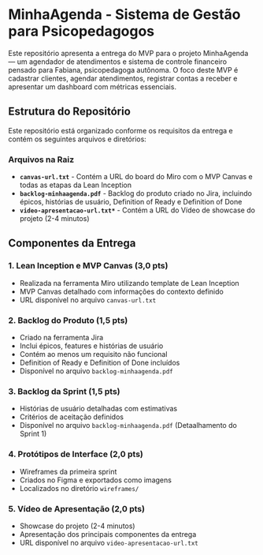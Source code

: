 # MinhaAgenda - Sistema de Gestão para Psicopedagogos

Este repositório apresenta a entrega do MVP para o projeto MinhaAgenda — um agendador de atendimentos e sistema de controle financeiro pensado para Fabiana, psicopedagoga autônoma. O foco deste MVP é cadastrar clientes, agendar atendimentos, registrar contas a receber e apresentar um dashboard com métricas essenciais.

## Estrutura do Repositório

Este repositório está organizado conforme os requisitos da entrega e contém os seguintes arquivos e diretórios:

### Arquivos na Raiz

- **`canvas-url.txt`** - Contém a URL do board do Miro com o MVP Canvas e todas as etapas da Lean Inception
- **`backlog-minhaagenda.pdf`** - Backlog do produto criado no Jira, incluindo épicos, histórias de usuário, Definition of Ready e Definition of Done
- **`video-apresentacao-url.txt*`** - Contém a URL do Vídeo de showcase do projeto (2-4 minutos)

## Componentes da Entrega

### 1. Lean Inception e MVP Canvas (3,0 pts)
- Realizada na ferramenta Miro utilizando template de Lean Inception
- MVP Canvas detalhado com informações do contexto definido
- URL disponível no arquivo `canvas-url.txt`

### 2. Backlog do Produto (1,5 pts)
- Criado na ferramenta Jira
- Inclui épicos, features e histórias de usuário
- Contém ao menos um requisito não funcional
- Definition of Ready e Definition of Done incluídos
- Disponível no arquivo `backlog-minhaagenda.pdf`

### 3. Backlog da Sprint (1,5 pts)
- Histórias de usuário detalhadas com estimativas
- Critérios de aceitação definidos
- Disponível no arquivo `backlog-minhaagenda.pdf` (Detaalhamento do Sprint 1)

### 4. Protótipos de Interface (2,0 pts)
- Wireframes da primeira sprint
- Criados no Figma e exportados como imagens
- Localizados no diretório `wireframes/`

### 5. Vídeo de Apresentação (2,0 pts)
- Showcase do projeto (2-4 minutos)
- Apresentação dos principais componentes da entrega
- URL disponível no arquivo `video-apresentacao-url.txt`


